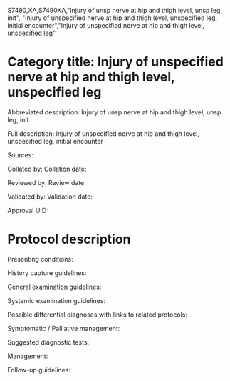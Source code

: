 S7490,XA,S7490XA,"Injury of unsp nerve at hip and thigh level, unsp leg, init", "Injury of unspecified nerve at hip and thigh level, unspecified leg, initial encounter","Injury of unspecified nerve at hip and thigh level, unspecified leg"
# Category title: Injury of unspecified nerve at hip and thigh level, unspecified leg

Abbreviated description: Injury of unsp nerve at hip and thigh level, unsp leg, init

Full description: Injury of unspecified nerve at hip and thigh level, unspecified leg, initial encounter

Sources:

Collated by:
Collation date:

Reviewed by:
Review date:

Validated by:
Validation date:

Approval UID:

# Protocol description

Presenting conditions:

History capture guidelines:

General examination guidelines:

Systemic examination guidelines:

Possible differential diagnoses with links to related protocols:

Symptomatic / Palliative management:

Suggested diagnostic tests:

Management:

Follow-up guidelines:
